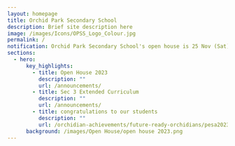 ```yaml
---
layout: homepage
title: Orchid Park Secondary School
description: Brief site description here
image: /images/Icons/OPSS_Logo_Colour.jpg
permalink: /
notification: Orchid Park Secondary School's open house is 25 Nov (Sat). Come join us!
sections:
  - hero:
      key_highlights:
        - title: Open House 2023
          description: ""
          url: /announcements/
        - title: Sec 3 Extended Curriculum
          description: ""
          url: /announcements/
        - title: congratulations to our students
          description: ""
          url: /orchidian-achievements/future-ready-orchidians/pesa2023/
      background: /images/Open House/open house 2023.png
---
```


